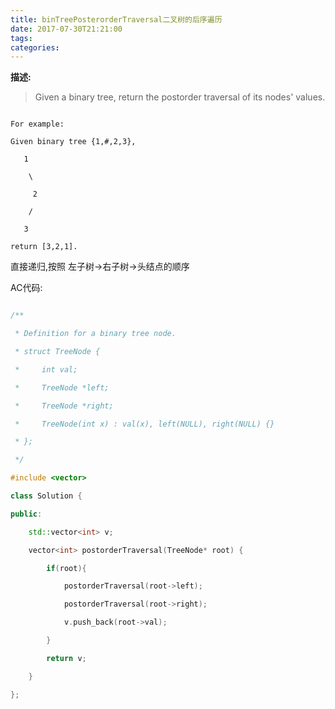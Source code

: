 ```yaml
---
title: binTreePosterorderTraversal二叉树的后序遍历
date: 2017-07-30T21:21:00
tags:
categories:
---
```


__描述:__
>Given a binary tree, return the postorder traversal of its nodes' values.

```
For example:
Given binary tree {1,#,2,3},
   1
    \
     2
    /
   3
return [3,2,1].
```

直接递归,按照 左子树->右子树->头结点的顺序

AC代码:

```cpp
/**
 * Definition for a binary tree node.
 * struct TreeNode {
 *     int val;
 *     TreeNode *left;
 *     TreeNode *right;
 *     TreeNode(int x) : val(x), left(NULL), right(NULL) {}
 * };
 */
#include <vector>
class Solution {
public:
    std::vector<int> v;
    vector<int> postorderTraversal(TreeNode* root) {
        if(root){
            postorderTraversal(root->left);
            postorderTraversal(root->right);
            v.push_back(root->val);
        }
        return v;
    }
};
```
    